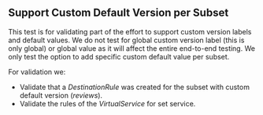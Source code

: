 ## Support Custom Default Version per Subset

This test is for validating part of the effort to support custom version labels
and default values. We do not test for global custom version label (this is only
global) or global value as it will affect the entire end-to-end testing. We only
test the option to add specific custom default value per subset.

For validation we:

* Validate that a _DestinationRule_ was created for the subset with custom
  default version (_reviews_).
* Validate the rules of the _VirtualService_ for set service.
